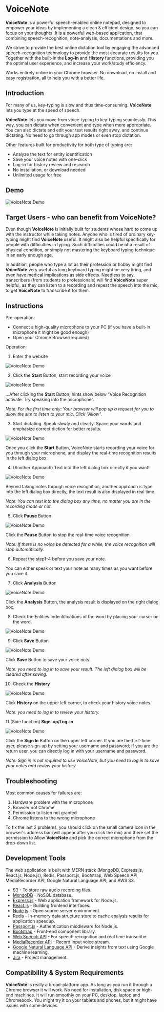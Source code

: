 # VoiceNote

**VoiceNote** is a powerful speech-enabled online notepad, designed to empower your ideas by implementing a clean & efficient design, so you can focus on your thoughts. It is a powerful web-based application, that combining speech-recognition, note-analysis, documentations and more.

We strive to provide the best online dictation tool by engaging the advanced speech-recognition technology to provide the most accurate results for you. Together with the built-in the **Log-in** and **History** functions, providing you the optimal user experience, and increase your work/study efficiency.

Works entirely online in your Chrome browser. No download, no install and easy registration, all to help you with a better life.

## Introduction

For many of us, key-typing is slow and thus time-consuming. **VoiceNote** lets you type at the speed of speech.

**VoiceNote** lets you move from voice-typing to key-typing seamlessly. This way, you can dictate when convenient and type when more appropriate. You can also dictate and edit your text results right away, and continue dictating. No need to go through app modes or even stop dictation.

Other features built for productivity for both type of typing are:  
- Analyze the text for entity identification
- Save your voice notes with one-click
- Log-in for history review and research
- No installation, or download needed
- Unlimited usage for free

## Demo

![VoiceNote Demo](demo2.gif)


## Target Users - who can benefit from VoiceNote?

Even though **VoiceNote** is initially built for students whose hard to come up with the instructor while taking notes. Anyone who is tired of ordinary key-typing might find **VoiceNote** useful. It might also be helpful specifically for people with difficulties in typing. Such difficulties could be of a result of physical condition, or simply not mastering the keyboard typing technique in an early enough age.

In addition, people who type a lot as their profession or hobby might find **VoiceNote** very useful as long keyboard typing might be very tiring, and even have medical implications as side effects. Needless to say, transcribers (from students to professionals) will find **VoiceNote** super helpful, as they can listen to a recording and repeat the speech into the mic, to get **VoiceNote** to transcribe it for them.

## Instructions

Pre-operation:  
- Connect a high-quality microphone to your PC (if you have a built-in microphone it might be good enough)
- Open your Chrome Browser(required)

Operation:  
1. Enter the website

![VoiceNote Demo](demo2.gif)

2. Click the **Start** Button, start recording your voice

![VoiceNote Demo](demo2.gif)

...After clicking the **Start** Button, hints show below “Voice Recognition activate. Try speaking into the microphone”.

*Note: For the first time only: Your browser will pop up a request for you to allow the site to listen to your mic. Click "Allow".*

3. Start dictating. Speak slowly and clearly. Space your words and emphasize correct diction for better results.

![VoiceNote Demo](demo2.gif)

Once you click the **Start** Button, VoiceNote starts recording your voice for you through your microphone, and display the real-time recognition results in the left dialog box.


4. (Another Approach) Text into the left dialog box directly if you want!

![VoiceNote Demo](demo2.gif)

Beyond taking notes through voice recognition, another approach is type into the left dialog box directly, the text result is also displayed in real time.

*Note: You can text into the dialog box any time, no matter you are in the recording mode or not.*

5. Click **Pause** Button

![VoiceNote Demo](demo2.gif)

Click the **Pause** Button to stop the real-time voice recognition.

*Note: If there is no voice be detected for a while, the voice recognition will stop
automatically.*

6. Repeat the step1-4 before you save your note.

You can either speak or text your note as many times as you want before you save it.

7. Click **Analysis** Button

![VoiceNote Demo](demo2.gif)

Click the **Analysis** Button, the analysis result is displayed on the right dialog box.

8. Check the Entities Indentifications of the word by placing your cursor on the word.

![VoiceNote Demo](demo2.gif)

9. Click **Save** Button

![VoiceNote Demo](demo2.gif)

Click **Save** Button to save your voice nots.

*Note: you need to log in to save your result. The left dialog box will be cleared after saving.*

10. Check the **History**

![VoiceNote Demo](demo2.gif)

Click **History** on the upper left corner, to check your history voice notes.

*Note: you need to log in to review your history.*

11.(Side function) **Sign-up/Log-in**

![VoiceNote Demo](demo2.gif)

Click the **Sign In** Button on the upper left corner. If you are the first-time user, please sign-up by setting your username and password; if you are the return user, you can directly log in with your username and password.

*Note: Sign in is not required to use VoiceNote, but you need to log in to save your notes and review your history.*


## Troubleshooting

Most common causes for failures are:  
1. Hardware problem with the microphone 
2. Browser not Chrome 
3. Permission to listen not granted 
4. Chrome listens to the wrong microphone 

To fix the last 2 problems, you should click on the small camera icon in the browser's address bar (will appear after you click the mic) and there set the permission to Allow **VoiceNote** and pick the correct microphone from the drop-down list.



## Development Tools

The web application is built with MERN stack (MongoDB, Express.js, React.js, Node.js), Redis, Passport.js, Bootstrap, Web Speech API, MediaRecorder API, Google Natural Language API, and AWS S3. 

* [S3](https://aws.amazon.com/s3/) - To store raw audio recording files.
* [MongoDB](https://www.mongodb.com/) - NoSQL database.
* [Express.js](https://expressjs.com/) - Web application framework for Node.js. 
* [React.js](https://reactjs.org/) - Building frontend interfaces.
* [Node.js](https://nodejs.org/en/) - Open source server environment.
* [Redis](https://redis.io/) - In-memory data structure store to cache analysis results for application speedup.
* [Passport.js](https://expressjs.com/) - Authentication middleware for Node.js.
* [Bootstrap](https://getbootstrap.com/) - Front-end component library.
* [Web Speech API](https://developer.mozilla.org/en-US/docs/Web/API/Web_Speech_API) - For speech recognition and real time transcribe.
* [MediaRecorder API](https://developer.mozilla.org/en-US/docs/Web/API/MediaStream_Recording_API) - Record input voice stream. 
* [Google Natural Language API](https://cloud.google.com/natural-language/) - Derive insights from text using Google machine learning.
* [Jira](https://www.atlassian.com/software/jira) - Project management.



## Compatibility & System Requirements

**VoiceNote** is really a broad-platform app. As long as you run it through a Chrome browser it will work. No need for installation, disk space or high-end machines. It will run smoothly on your PC, desktop, laptop and Chromebook. You might try it on your tablets and phones, but it might have issues with some devices.

